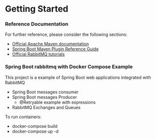 # Getting Started

### Reference Documentation
For further reference, please consider the following sections:

* [Official Apache Maven documentation](https://maven.apache.org/guides/index.html)
* [Spring Boot Maven Plugin Reference Guide](https://docs.spring.io/spring-boot/docs/2.2.4.RELEASE/maven-plugin/)
* [Official RabbitMQ tutorials](https://www.rabbitmq.com/getstarted.htmll)

### Spring Boot rabbitmq with Docker Compose Example
This project is a example of Spring Boot web applications integrated with RabbitMQ
* Spring Boot messages consumer
* Spring Boot messages Producer
    * @Retryable example with expressions
* RabbitMQ Exchanges and Queues

To run containers:
* docker-compose build
* docker-compose up -d

